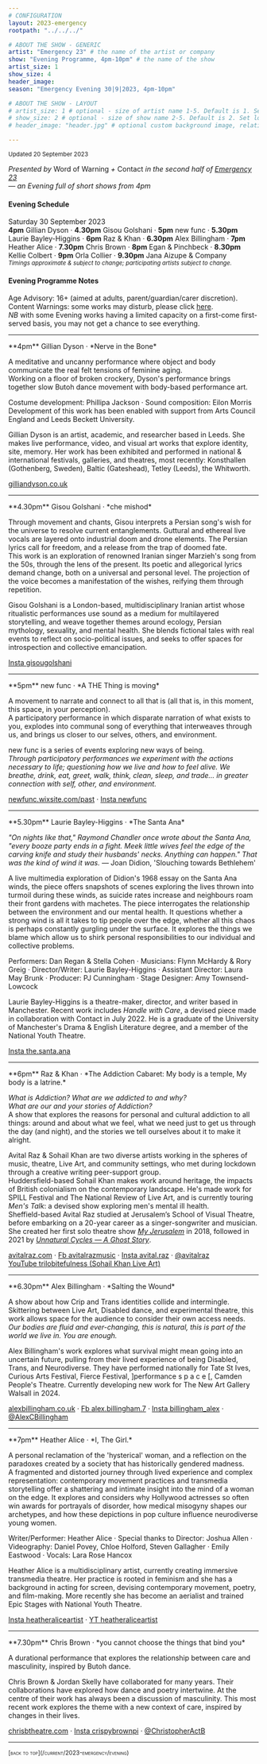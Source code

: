 ```yaml
---
# CONFIGURATION
layout: 2023-emergency
rootpath: "../../../"

# ABOUT THE SHOW - GENERIC
artist: "Emergency 23" # the name of the artist or company
show: "Evening Programme, 4pm-10pm" # the name of the show
artist_size: 1
show_size: 4
header_image:  
season: "Emergency Evening 30|9|2023, 4pm-10pm"

# ABOUT THE SHOW - LAYOUT
# artist_size: 1 # optional - size of artist name 1-5. Default is 1. Set longer names to lower values
# show_size: 2 # optional - size of show name 2-5. Default is 2. Set longer names to lower values
# header_image: "header.jpg" # optional custom background image, relative to current page

---
```

<small>Updated 20 September 2023</small>     
        
*Presented by* Word of Warning *+* Contact *in the second half of [Emergency 23](/current/2023-emergency)<br>— an Evening full of short shows from 4pm*        
         
#### Evening Schedule         
Saturday 30 September 2023<br>**4pm** Gillian Dyson · **4.30pm** Gisou Golshani · **5pm** new func · **5.30pm** Laurie Bayley-Higgins · **6pm** Raz & Khan · **6.30pm** Alex Billingham · **7pm** Heather Alice · **7.30pm** Chris Brown · **8pm** Egan & Pinchbeck · **8.30pm** Kellie Colbert · **9pm** Orla Collier · **9.30pm** Jana Aizupe & Company<br><small>*Timings approximate & subject to change; participating artists subject to change.*</small>         
         
#### Evening Programme Notes        
Age Advisory: 16+ (aimed at adults, parent/guardian/carer discretion).<br>Content Warnings: some works may disturb, please click [here](/warnings).<br>*NB* with some Evening works having a limited capacity on a first-come first-served basis, you may not get a chance to see everything.        
<hr>         
**4pm** Gillian Dyson · *Nerve in the Bone*         
         
A meditative and uncanny performance where object and body communicate the real felt tensions of feminine aging.<br>Working on a floor of broken crockery, Dyson's performance brings together slow Butoh dance movement with body-based performance art.         
         
Costume development: Phillipa Jackson · Sound composition: Eilon Morris<br>Development of this work has been enabled with support from Arts Council England and Leeds Beckett University.         
         
Gillian Dyson is an artist, academic, and researcher based in Leeds. She makes live performance, video, and visual art works that explore identity, site, memory. Her work has been exhibited and performed in national & international festivals, galleries, and theatres, most recently: Konsthallen (Gothenberg, Sweden), Baltic (Gateshead), Tetley (Leeds), the Whitworth.          
         
<a href="https://gilliandyson.co.uk" target="_blank">gilliandyson.co.uk</a>        
<hr>          
**4.30pm** Gisou Golshani · *che mishod*         
         
Through movement and chants, Gisou interprets a Persian song's wish for the universe to resolve current entanglements. Guttural and ethereal live vocals are layered onto industrial doom and drone elements. The Persian lyrics call for freedom, and a release from the trap of doomed fate.<br>This work is an exploration of renowned Iranian singer Marzieh's song from the 50s, through the lens of the present. Its poetic and allegorical lyrics demand change, both on a universal and personal level. The projection of the voice becomes a manifestation of the wishes, reifying them through repetition.         
          
Gisou Golshani is a London-based, multidisciplinary Iranian artist whose ritualistic performances use sound as a medium for multilayered storytelling, and weave together themes around ecology, Persian mythology, sexuality, and mental health. She blends fictional tales with real events to reflect on socio-political issues, and seeks to offer spaces for introspection and collective emancipation.         
         
<a href="https://instagram.com/gisougolshani" target="_blank">Insta gisougolshani</a>         
<hr>          
**5pm** new func · *A THE Thing is moving*         
         
A movement to narrate and connect to all that is (all that is, in this moment, this space, in your perception).<br>A participatory performance in which disparate narration of what exists to you, explodes into communal song of everything that interweaves through us, and brings us closer to our selves, others, and environment.         
         
new func is a series of events exploring new ways of being.<br>*Through participatory performances we experiment with the actions necessary to life; questioning how we live and how to feel alive. We breathe, drink, eat, greet, walk, think, clean, sleep, and trade… in greater connection with self, other, and environment.*         
         
<a href="https://newfunc.wixsite.com/past" target="_blank">newfunc.wixsite.com/past</a> · <a href="https://instagram.com/newfunc" target="_blank">Insta newfunc</a>         
<hr>         
**5.30pm** Laurie Bayley-Higgins · *The Santa Ana*         
         
*"On nights like that," Raymond Chandler once wrote about the Santa Ana, "every booze party ends in a fight. Meek little wives feel the edge of the carving knife and study their husbands' necks. Anything can happen." That was the kind of wind it was.* — Joan Didion, 'Slouching towards Bethlehem'          
         
A live multimedia exploration of Didion's 1968 essay on the Santa Ana winds, the piece offers snapshots of scenes exploring the lives thrown into turmoil during these winds, as suicide rates increase and neighbours roam their front gardens with machetes. The piece interrogates the relationship between the environment and our mental health. It questions whether a strong wind is all it takes to tip people over the edge, whether all this chaos is perhaps constantly gurgling under the surface. It explores the things we blame which allow us to shirk personal responsibilities to our individual and collective problems.         
         
Performers: Dan Regan & Stella Cohen · Musicians: Flynn McHardy & Rory Greig · Director/Writer: Laurie Bayley-Higgins · Assistant Director: Laura May Brunk · Producer: PJ Cunningham · Stage Designer: Amy Townsend-Lowcock         
         
Laurie Bayley-Higgins is a theatre-maker, director, and writer based in Manchester. Recent work includes *Handle with Care*, a devised piece made in collaboration with Contact in July 2022. He is a graduate of the University of Manchester's Drama & English Literature degree, and a member of the National Youth Theatre.         
         
<a href="https://instagram.com/@the.santa.ana" target="_blank">Insta the.santa.ana</a>         
<hr>         
**6pm** Raz & Khan · *The Addiction Cabaret: My body is a temple, My body is a latrine.*	 
         
*What is Addiction? What are we addicted to and why?<br>What are our and your stories of Addiction?*<br>A show that explores the reasons for personal and cultural addiction to all things: around and about what we feel, what we need just to get us through the day (and night), and the stories we tell ourselves about it to make it alright.         
         
Avital Raz & Sohail Khan are two diverse artists working in the spheres of music, theatre, Live Art, and community settings, who met during lockdown through a creative writing peer-support group.<br>Huddersfield-based Sohail Khan makes work around heritage, the impacts of British colonialism on the contemporary landscape. He's made work for SPILL Festival and The National Review of Live Art, and is currently touring *Men's Talk*: a devised show exploring men's mental ill health.<br>Sheffield-based Avital Raz studied at Jerusalem’s School of Visual Theatre, before embarking on a 20-year career as a singer-songwriter and musician. She created her first solo theatre show *[My Jerusalem](/archive/2019-worksahead/raz)* in 2018, followed in 2021 by *[Unnatural Cycles — A Ghost Story](/current/2023/raz)*.         
         
<a href="http://avitalraz.com" target="_blank">avitalraz.com</a> · <a href="https://facebook.com/avitalrazmusic" target="_blank">Fb avitalrazmusic</a> · <a href="https://instagram.com/avital.raz" target="_blank">Insta avital.raz</a> · <a href="https://twitter.com/avitalraz" target="_blank">@avitalraz</a><br><a href="https://youtube.com/@trilobitefulness" target="_blank">YouTube trilobitefulness (Sohail Khan Live Art)</a>         
<hr>         
**6.30pm** Alex Billingham · *Salting the Wound*         
         
A show about how Crip and Trans identities collide and intermingle.<br>Skittering between Live Art, Disabled dance, and experimental theatre, this work allows space for the audience to consider their own access needs.<br>*Our bodies are fluid and ever-changing, this is natural, this is part of the world we live in. You are enough.*         
         
Alex Billingham's work explores what survival might mean going into an uncertain future, pulling from their lived experience of being Disabled, Trans, and Neurodiverse. They have performed nationally for Tate St Ives, Curious Arts Festival, Fierce Festival, ]performance s p a c e [, Camden People's Theatre. Currently developing new work for The New Art Gallery Walsall in 2024.         
         
<a href="https://alexbillingham.co.uk" target="_blank">alexbillingham.co.uk</a> · <a href="https://facebook.com/alex.billingham.7" target="_blank">Fb alex.billingham.7</a> · <a href="https://instagram.com/billingham_alex" target="_blank">Insta billingham_alex</a> · <a href="https://twitter.com/AlexCBillingham" target="_blank">@AlexCBillingham</a>         
<hr>         
**7pm** Heather Alice · *I, The Girl.*         
         
A personal reclamation of the 'hysterical' woman, and a reflection on the paradoxes created by a society that has historically gendered madness.<br>A fragmented and distorted journey through lived experience and complex representation: contemporary movement practices and transmedia storytelling offer a shattering and intimate insight into the mind of a woman on the edge. It explores and considers why Hollywood actresses so often win awards for portrayals of disorder, how medical misogyny shapes our archetypes, and how these depictions in pop culture influence neurodiverse young women.         
         
Writer/Performer: Heather Alice · Special thanks to Director: Joshua Allen · Videography: Daniel Povey, Chloe Holford, Steven Gallagher · Emily Eastwood · Vocals: Lara Rose Hancox         
         
Heather Alice is a multidisciplinary artist, currently creating immersive transmedia theatre. Her practice is rooted in feminism and she has a background in acting for screen, devising contemporary movement, poetry, and film-making. More recently she has become an aerialist and trained Epic Stages with National Youth Theatre.         
         
<a href="https://instagram.com/heatheraliceartist" target="_blank">Insta heatheraliceartist</a> · <a href="https://youtube.com/@heatheraliceartist" target="_blank">YT heatheraliceartist</a>        
<hr>         
**7.30pm** Chris Brown · *you cannot choose the things that bind you*         
         
A durational performance that explores the relationship between care and masculinity, inspired by Butoh dance.          
         
Chris Brown & Jordan Skelly have collaborated for many years. Their collaborations have explored how dance and poetry intertwine. At the centre of their work has always been a discussion of masculinity. This most recent work explores the theme with a new context of care, inspired by changes in their lives.         
         
<a href="https://chrisbtheatre.com" target="_blank">chrisbtheatre.com</a> · <a href="https://instagram.com/crispybrownpi" target="_blank">Insta crispybrownpi</a> · <a href="https://twitter.com/ChristopherActB" target="_blank">@ChristopherActB</a>         
<hr>         
<small><span style='font-variant: small-caps'>[back to top](/current/2023-emergency/evening)</span></small>
